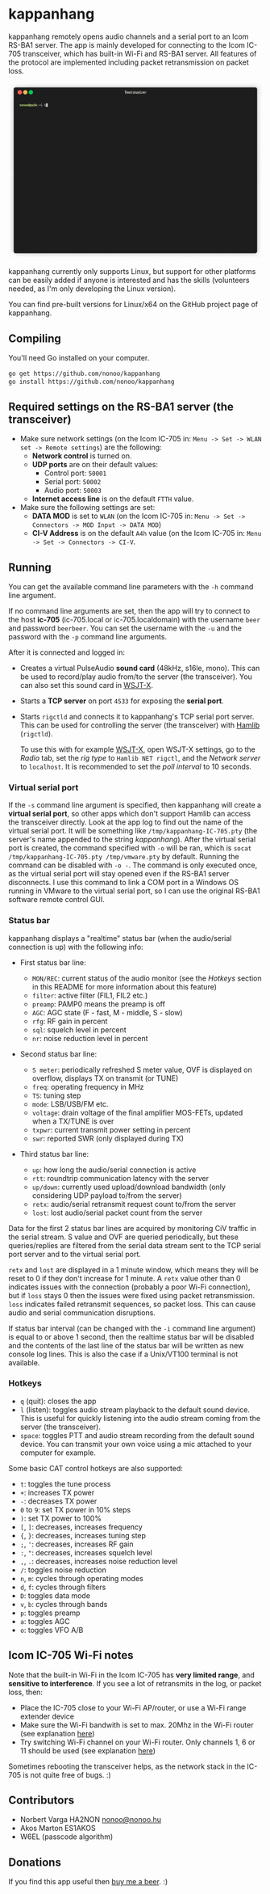 # kappanhang

kappanhang remotely opens audio channels and a serial port to an Icom RS-BA1
server. The app is mainly developed for connecting to the Icom IC-705
transceiver, which has built-in Wi-Fi and RS-BA1 server. All features of the
protocol are implemented including packet retransmission on packet loss.

<p align="center"><img src="demo.gif?raw=true"/></p>

kappanhang currently only supports Linux, but support for other platforms can
be easily added if anyone is interested and has the skills (volunteers
needed, as I'm only developing the Linux version).

You can find pre-built versions for Linux/x64 on the GitHub project page of
kappanhang.

## Compiling

You'll need Go installed on your computer.

```
go get https://github.com/nonoo/kappanhang
go install https://github.com/nonoo/kappanhang
```

## Required settings on the RS-BA1 server (the transceiver)

- Make sure network settings (on the Icom IC-705 in: `Menu -> Set ->
  WLAN set -> Remote settings`) are the following:
  - **Network control** is turned on.
  - **UDP ports** are on their default values:
    - Control port: `50001`
    - Serial port: `50002`
    - Audio port: `50003`
  - **Internet access line** is on the default `FTTH` value.
- Make sure the following settings are set:
  - **DATA MOD** is set to `WLAN` (on the Icom IC-705 in: `Menu -> Set ->
    Connectors -> MOD Input -> DATA MOD`)
  - **CI-V Address** is on the default `A4h` value (on the Icom IC-705 in:
    `Menu -> Set -> Connectors -> CI-V`.

## Running

You can get the available command line parameters with the `-h` command line
argument.

If no command line arguments are set, then the app will try to connect to the
host **ic-705** (ic-705.local or ic-705.localdomain) with the username `beer`
and password `beerbeer`. You can set the username with the `-u` and the
password with the `-p` command line arguments.

After it is connected and logged in:

- Creates a virtual PulseAudio **sound card** (48kHz, s16le, mono). This can be
  used to record/play audio from/to the server (the transceiver). You can also
  set this sound card in [WSJT-X](https://physics.princeton.edu/pulsar/K1JT/wsjtx.html).
- Starts a **TCP server** on port `4533` for exposing the **serial port**.
- Starts `rigctld` and connects it to kappanhang's TCP serial port server.
  This can be used for controlling the server (the transceiver) with
  [Hamlib](https://hamlib.github.io/) (`rigctld`).

  To use this with for example [WSJT-X](https://physics.princeton.edu/pulsar/K1JT/wsjtx.html),
  open WSJT-X settings, go to the *Radio* tab, set the *rig type* to `Hamlib
  NET rigctl`, and the *Network server* to `localhost`. It is recommended to
  set the *poll interval* to 10 seconds.

### Virtual serial port

If the `-s` command line argument is specified, then kappanhang will create a
**virtual serial port**, so other apps which don't support Hamlib can access
the transceiver directly. Look at the app log to find out the name of the
virtual serial port. It will be something like `/tmp/kappanhang-IC-705.pty`
(the server's name appended to the string *kappanhang*). After the virtual
serial port is created, the command specified with `-o` will be ran, which is
`socat /tmp/kappanhang-IC-705.pty /tmp/vmware.pty` by default. Running the
command can be disabled with `-o -`. The command is only executed once, as the
virtual serial port will stay opened even if the RS-BA1 server disconnects.
I use this command to link a COM port in a Windows OS running in VMware to
the virtual serial port, so I can use the original RS-BA1 software remote
control GUI.

### Status bar

kappanhang displays a "realtime" status bar (when the audio/serial connection
is up) with the following info:

- First status bar line:
  - `MON/REC`: current status of the audio monitor (see the *Hotkeys* section
    in this README for more information about this feature)
  - `filter`: active filter (FIL1, FIL2 etc.)
  - `preamp`: PAMP0 means the preamp is off
  - `AGC`: AGC state (F - fast, M - middle, S - slow)
  - `rfg`: RF gain in percent
  - `sql`: squelch level in percent
  - `nr`: noise reduction level in percent

- Second status bar line:
  - `S meter`: periodically refreshed S meter value, OVF is displayed on
    overflow, displays TX on transmit (or TUNE)
  - `freq`: operating frequency in MHz
  - `TS`: tuning step
  - `mode`: LSB/USB/FM etc.
  - `voltage`: drain voltage of the final amplifier MOS-FETs, updated when a
    TX/TUNE is over
  - `txpwr`: current transmit power setting in percent
  - `swr`: reported SWR (only displayed during TX)

- Third status bar line:
  - `up`: how long the audio/serial connection is active
  - `rtt`: roundtrip communication latency with the server
  - `up/down`: currently used upload/download bandwidth (only considering UDP
    payload to/from the server)
  - `retx`: audio/serial retransmit request count to/from the server
  - `lost`: lost audio/serial packet count from the server

Data for the first 2 status bar lines are acquired by monitoring CiV traffic
in the serial stream. S value and OVF are queried periodically, but these
queries/replies are filtered from the serial data stream sent to the TCP
serial port server and to the virtual serial port.

`retx` and `lost` are displayed in a 1 minute window, which means they will be
reset to 0 if they don't increase for 1 minute. A `retx` value other than 0
indicates issues with the connection (probably a poor Wi-Fi connection), but
if `loss` stays 0 then the issues were fixed using packet retransmission.
`loss` indicates failed retransmit sequences, so packet loss. This can cause
audio and serial communication disruptions.

If status bar interval (can be changed with the `-i` command line
argument) is equal to or above 1 second, then the realtime status bar will be
disabled and the contents of the last line of the status bar will be written
as new console log lines. This is also the case if a Unix/VT100 terminal is
not available.

### Hotkeys

- `q` (quit): closes the app
- `l` (listen): toggles audio stream playback to the default sound device.
  This is useful for quickly listening into the audio stream coming from the
  server (the transceiver).
- `space`: toggles PTT and audio stream recording from the default sound
  device. You can transmit your own voice using a mic attached to your
  computer for example.

Some basic CAT control hotkeys are also supported:

- `t`: toggles the tune process
- `+`: increases TX power
- `-`: decreases TX power
- `0` to `9`: set TX power in 10% steps
- `)`: set TX power to 100%
- `[`, `]`: decreases, increases frequency
- `{`, `}`: decreases, increases tuning step
- `;`, `'`: decreases, increases RF gain
- `:`, `"`: decreases, increases squelch level
- `,`, `.`: decreases, increases noise reduction level
- `/`: toggles noise reduction
- `n`, `m`: cycles through operating modes
- `d`, `f`: cycles through filters
- `D`: toggles data mode
- `v`, `b`: cycles through bands
- `p`: toggles preamp
- `a`: toggles AGC
- `o`: toggles VFO A/B

## Icom IC-705 Wi-Fi notes

Note that the built-in Wi-Fi in the Icom IC-705 has **very limited range**,
and **sensitive to interference**. If you see a lot of retransmits in the log,
or packet loss, then:

- Place the IC-705 close to your Wi-Fi AP/router, or use a Wi-Fi range
  extender device
- Make sure the Wi-Fi bandwith is set to max. 20Mhz in the Wi-Fi router (see
explanation [here](https://superuser.com/questions/542191/does-moving-my-router-from-20mhz-to-40-mhz-increase-my-wireless-speed))
- Try switching Wi-Fi channel on your Wi-Fi router. Only channels 1, 6 or 11
should be used (see explanation [here](https://www.metageek.com/training/resources/why-channels-1-6-11.html))

Sometimes rebooting the transceiver helps, as the network stack in the IC-705
is not quite free of bugs. :)

## Contributors

- Norbert Varga HA2NON [nonoo@nonoo.hu](mailto:nonoo@nonoo.hu)
- Akos Marton ES1AKOS
- W6EL (passcode algorithm)

## Donations

If you find this app useful then [buy me a beer](https://paypal.me/ha2non). :)
